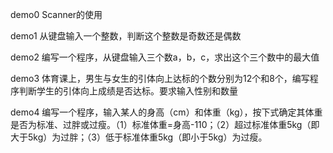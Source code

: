 demo0
Scanner的使用

demo1
从键盘输入一个整数，判断这个整数是奇数还是偶数

demo2
编写一个程序，从键盘输入三个数a，b，c，求出这个三个数中的最大值

demo3
体育课上，男生与女生的引体向上达标的个数分别为12个和8个，编写程序判断学生的引体向上成绩是否达标。要求输入性别和数量

demo4
编写一个程序，输入某人的身高（cm）和体重（kg），按下式确定其体重是否为标准、过胖或过瘦。（1）标准体重=身高-110；（2）超过标准体重5kg（即大于5kg）为过胖；（3）低于标准体重5kg（即小于5kg）为过瘦。
